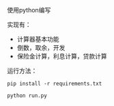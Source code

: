 使用python编写

实现有：

- 计算器基本功能
- 倒数，取余，开发
- 保险金计算，利息计算，贷款计算

运行方法：

    pip install -r requirements.txt
    
    python run.py
